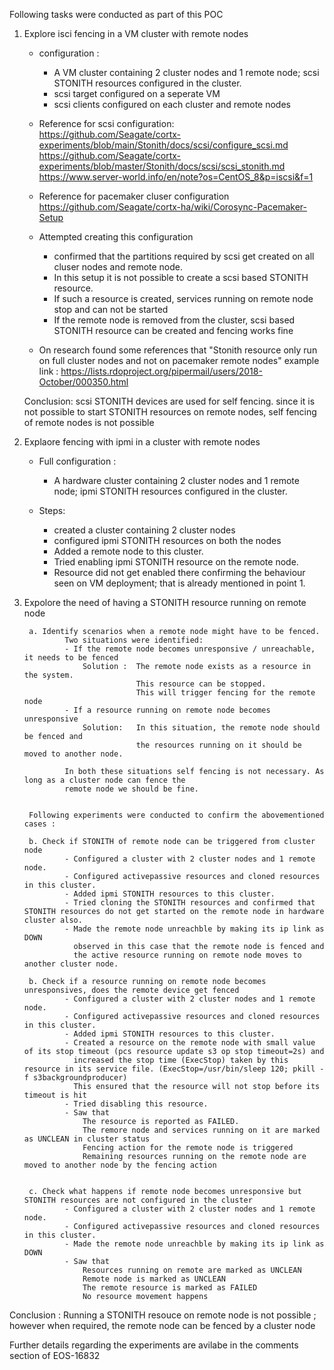 
Following tasks were conducted as part of this POC

1. Explore isci fencing in a VM cluster with remote nodes

	- 	configuration : 
		- A VM cluster containing 2 cluster nodes and 1 remote node; scsi STONITH resources configured in the cluster. 
		- scsi target configured on a seperate VM 
		- scsi clients configured on each cluster and remote nodes 
  
                
	-	Reference for scsi configuration:  
		https://github.com/Seagate/cortx-experiments/blob/main/Stonith/docs/scsi/configure_scsi.md
		https://github.com/Seagate/cortx-experiments/blob/master/Stonith/docs/scsi/scsi_stonith.md
		https://www.server-world.info/en/note?os=CentOS_8&p=iscsi&f=1

	-	Reference for pacemaker cluser configuration 
		https://github.com/Seagate/cortx-ha/wiki/Corosync-Pacemaker-Setup


	-	Attempted creating this configuration 

		 - confirmed that the partitions required by scsi get created on all cluser nodes and remote node. 
		 - In this setup it is not possible to create a scsi based STONITH resource.
		 - If such a resource is created, services running on remote node stop and can not be started 
		 - If the remote node is removed from the cluster, scsi based STONITH resource can be created and
           fencing works fine 		 

	-	On research found some references that "Stonith resource only run on full cluster nodes and not on pacemaker remote nodes"
	    example link :  https://lists.rdoproject.org/pipermail/users/2018-October/000350.html 

	Conclusion: 
		scsi STONITH devices are used for self fencing.
		since it is not possible to start STONITH resources on remote nodes, self fencing of remote nodes is not possible


2. Explaore fencing with ipmi in a cluster with remote nodes 

	- 	Full configuration : 
		- A hardware cluster containing 2 cluster nodes and 1 remote node; ipmi STONITH resources configured in the cluster. 

	- Steps: 
		- created a cluster containing 2 cluster nodes 
		- configured ipmi STONITH resources on both the nodes
		- Added a remote node to this cluster.
		- Tried enabling ipmi STONITH resource on the remote node.
		- Resource did not get enabled there confirming the behaviour seen on VM deployment; that is already mentioned in point 1. 


3. Expolore the need of having a STONITH resource running on remote node

		a. Identify scenarios when a remote node might have to be fenced.
				Two situations were identified:
				- If the remote node becomes unresponsive / unreachable, it needs to be fenced
					Solution : 	The remote node exists as a resource in the system. 
								This resource can be stopped.
								This will trigger fencing for the remote node
				- If a resource running on remote node becomes unresponsive 	
					Solution:	In this situation, the remote node should be fenced and 
								the resources running on it should be moved to another node. 
								
				In both these situations self fencing is not necessary. As long as a cluster node can fence the 
				remote node we should be fine. 	
	
		
		Following experiments were conducted to confirm the abovementioned cases :
		
		b. Check if STONITH of remote node can be triggered from cluster node
				- Configured a cluster with 2 cluster nodes and 1 remote node. 
				- Configured activepassive resources and cloned resources in this cluster.
				- Added ipmi STONITH resources to this cluster. 
				- Tried cloning the STONITH resources and confirmed that STONITH resources do not get started on the remote node in hardware cluster also.
				- Made the remote node unreachble by making its ip link as DOWN 
				  observed in this case that the remote node is fenced and 
				  the active resource running on remote node moves to another cluster node.			
                				
		b. Check if a resource running on remote node becomes unresponsives, does the remote device get fenced
				- Configured a cluster with 2 cluster nodes and 1 remote node. 
				- Configured activepassive resources and cloned resources in this cluster.
				- Added ipmi STONITH resources to this cluster. 
				- Created a resource on the remote node with small value of its stop timeout (pcs resource update s3 op stop timeout=2s) and 
				  increased the stop time (ExecStop) taken by this resource in its service file. (ExecStop=/usr/bin/sleep 120; pkill -f s3backgroundproducer)
				  This ensured that the resource will not stop before its timeout is hit 
				- Tried disabling this resource.  
				- Saw that
					The resource is reported as FAILED.
					The remore node and services running on it are marked as UNCLEAN in cluster status
					Fencing action for the remote node is triggered
					Remaining resources running on the remote node are moved to another node by the fencing action	
				 
				
		c. Check what happens if remote node becomes unresponsive but STONITH resources are not configured in the cluster 
				- Configured a cluster with 2 cluster nodes and 1 remote node. 	
				- Configured activepassive resources and cloned resources in this cluster.
				- Made the remote node unreachble by making its ip link as DOWN
				- Saw that 
					Resources running on remote are marked as UNCLEAN
					Remote node is marked as UNCLEAN
					The remote resource is marked as FAILED
					No resource movement happens


Conclusion : Running a STONITH resouce on remote node is not possible ; 
			 however when required, the remote node can be fenced by a cluster node

Further details regarding the experiments are avilabe in the comments section of EOS-16832